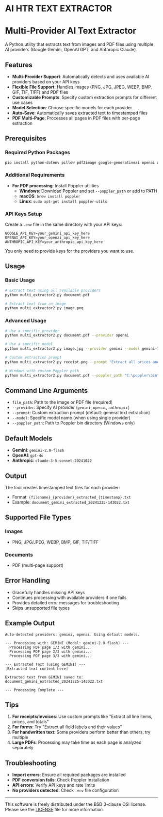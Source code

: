 # AI HTR TEXT EXTRACTOR

# Multi-Provider AI Text Extractor

A Python utility that extracts text from images and PDF files using multiple AI providers (Google Gemini, OpenAI GPT, and Anthropic Claude).

## Features

- **Multi-Provider Support**: Automatically detects and uses available AI providers based on your API keys
- **Flexible File Support**: Handles images (PNG, JPG, JPEG, WEBP, BMP, GIF, TIF, TIFF) and PDF files
- **Customizable Prompts**: Specify custom extraction prompts for different use cases
- **Model Selection**: Choose specific models for each provider
- **Auto-Save**: Automatically saves extracted text to timestamped files
- **PDF Multi-Page**: Processes all pages in PDF files with per-page extraction

## Prerequisites

### Required Python Packages

```bash
pip install python-dotenv pillow pdf2image google-generativeai openai anthropic
```

### Additional Requirements

- **For PDF processing**: Install Poppler utilities
  - **Windows**: Download Poppler and set `--poppler_path` or add to PATH
  - **macOS**: `brew install poppler`
  - **Linux**: `sudo apt-get install poppler-utils`

### API Keys Setup

Create a `.env` file in the same directory with your API keys:

```env
GOOGLE_API_KEY=your_gemini_api_key_here
OPENAI_API_KEY=your_openai_api_key_here
ANTHROPIC_API_KEY=your_anthropic_api_key_here
```

You only need to provide keys for the providers you want to use.

## Usage

### Basic Usage

```bash
# Extract text using all available providers
python multi_extractor2.py document.pdf

# Extract text from an image
python multi_extractor2.py image.png
```

### Advanced Usage

```bash
# Use a specific provider
python multi_extractor2.py document.pdf --provider openai

# Use a specific model
python multi_extractor2.py image.jpg --provider gemini --model gemini-1.5-flash-latest

# Custom extraction prompt
python multi_extractor2.py receipt.png --prompt "Extract all prices and item names from this receipt"

# Windows with custom Poppler path
python multi_extractor2.py document.pdf --poppler_path "C:\poppler\bin"
```

## Command Line Arguments

- `file_path`: Path to the image or PDF file (required)
- `--provider`: Specify AI provider (`gemini`, `openai`, `anthropic`)
- `--prompt`: Custom extraction prompt (default: general text extraction)
- `--model`: Specific model name (when using single provider)
- `--poppler_path`: Path to Poppler bin directory (Windows only)

## Default Models

- **Gemini**: `gemini-2.0-flash`
- **OpenAI**: `gpt-4o`
- **Anthropic**: `claude-3-5-sonnet-20241022`

## Output

The tool creates timestamped text files for each provider:
- Format: `{filename}_{provider}_extracted_{timestamp}.txt`
- Example: `document_gemini_extracted_20241225-143022.txt`

## Supported File Types

### Images
- PNG, JPG/JPEG, WEBP, BMP, GIF, TIF/TIFF

### Documents
- PDF (multi-page support)

## Error Handling

- Gracefully handles missing API keys
- Continues processing with available providers if one fails
- Provides detailed error messages for troubleshooting
- Skips unsupported file types

## Example Output

```
Auto-detected providers: gemini, openai. Using default models.

--- Processing with: GEMINI (Model: gemini-2.0-flash) ---
  Processing PDF page 1/3 with gemini...
  Processing PDF page 2/3 with gemini...
  Processing PDF page 3/3 with gemini...

--- Extracted Text (using GEMINI) ---
[Extracted text content here]

Extracted text from GEMINI saved to: document_gemini_extracted_20241225-143022.txt

--- Processing Complete ---
```

## Tips

1. **For receipts/invoices**: Use custom prompts like "Extract all line items, prices, and totals"
2. **For forms**: Try "Extract all field labels and their values"
3. **For handwritten text**: Some providers perform better than others; try multiple
4. **Large PDFs**: Processing may take time as each page is analyzed separately

## Troubleshooting

- **Import errors**: Ensure all required packages are installed
- **PDF conversion fails**: Check Poppler installation
- **API errors**: Verify API keys and rate limits
- **No providers detected**: Check `.env` file configuration

----
This software is freely distributed under the BSD 3-clause OSI license. Please see the [LICENSE](https://github.com/ccarvel/ai-htr/blob/main/LICENSE) file for more information.
